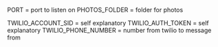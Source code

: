 PORT = port to listen on
PHOTOS_FOLDER = folder for photos

TWILIO_ACCOUNT_SID = self explanatory
TWILIO_AUTH_TOKEN = self explanatory
TWILIO_PHONE_NUMBER = number from twilio to message from

